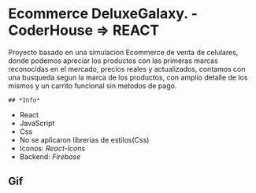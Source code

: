 # Ecommerce DeluxeGalaxy. - CoderHouse => REACT
 
 Proyecto basado en una simulacion Ecommerce de venta de celulares, donde podemos apreciar los productos con las primeras marcas reconocidas en el mercado, precios reales y actualizados, contamos con una busqueda segun la marca de los productos, con amplio detalle de los mismos y un carrito funcional sin metodos de pago.


```
## *Info*
```
* React
* JavaScript
* Css
* No se aplicaron librerias de estilos(Css)
* Iconos: *React-Icons*
* Backend: *Firebase*

## Gif